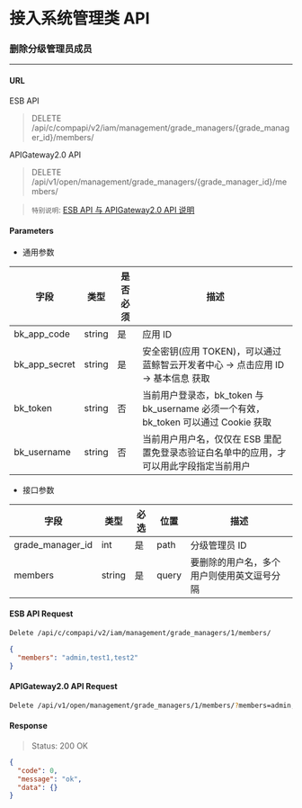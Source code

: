 # 接入系统管理类 API
### 删除分级管理员成员
-------

#### URL

ESB API

> DELETE /api/c/compapi/v2/iam/management/grade_managers/{grade_manager_id}/members/

APIGateway2.0 API

> DELETE /api/v1/open/management/grade_managers/{grade_manager_id}/members/

> `特别说明`: [ESB API 与 APIGateway2.0 API 说明](../01-Overview/01-BackendAPIvsESBAPI.md)


#### Parameters

* 通用参数

| 字段 |  类型 |是否必须  | 描述  |
|--------|--------|--------|--------|
|bk_app_code|string|是|应用 ID|
|bk_app_secret|string|是|安全密钥(应用 TOKEN)，可以通过 蓝鲸智云开发者中心 -> 点击应用 ID -> 基本信息 获取|
|bk_token|string|否|当前用户登录态，bk_token 与 bk_username 必须一个有效，bk_token 可以通过 Cookie 获取|
|bk_username|string|否|当前用户用户名，仅仅在 ESB 里配置免登录态验证白名单中的应用，才可以用此字段指定当前用户|

* 接口参数

| 字段      |  类型      | 必选   | 位置 |描述      |
|-----------|------------|--------|------------|------------|
| grade_manager_id | int | 是 | path | 分级管理员 ID |
| members |  string  | 是   | query |要删除的用户名，多个用户则使用英文逗号分隔 |

#### ESB API Request
```bash
Delete /api/c/compapi/v2/iam/management/grade_managers/1/members/
```

```json
{
  "members": "admin,test1,test2"
}
```

#### APIGateway2.0 API Request

```bash
Delete /api/v1/open/management/grade_managers/1/members/?members=admin,test1,test2
```

#### Response
> Status: 200 OK

```json
{
  "code": 0,
  "message": "ok",
  "data": {}
}
```
